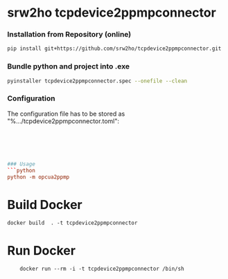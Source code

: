 # srw2ho tcpdevice2ppmpconnector

### Installation from Repository (online)
```bash
pip install git+https://github.com/srw2ho/tcpdevice2ppmpconnector.git
```

### Bundle python and project into .exe
```bash
pyinstaller tcpdevice2ppmpconnector.spec --onefile --clean
```

### Configuration
The configuration file has to be stored as "%.../tcpdevice2ppmpconnector.toml":
```toml





### Usage
```python
python -m opcua2ppmp
```

# Build Docker
    docker build  . -t tcpdevice2ppmpconnector
    
# Run Docker
        docker run --rm -i -t tcpdevice2ppmpconnector /bin/sh